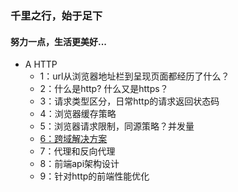 ### 千里之行，始于足下
#### 努力一点，生活更美好...

* A HTTP
    * 1：url从浏览器地址栏到呈现页面都经历了什么？
    * 2：什么是http? 什么又是https？
    * 3：请求类型区分，日常http的请求返回状态码
    * 4：浏览器缓存策略
    * 5：浏览器请求限制，同源策略？并发量
    * [6：跨域解决方案](./http/cross-domain/index.md)
    * 7：代理和反向代理
    * 8：前端api架构设计
    * 9：针对http的前端性能优化